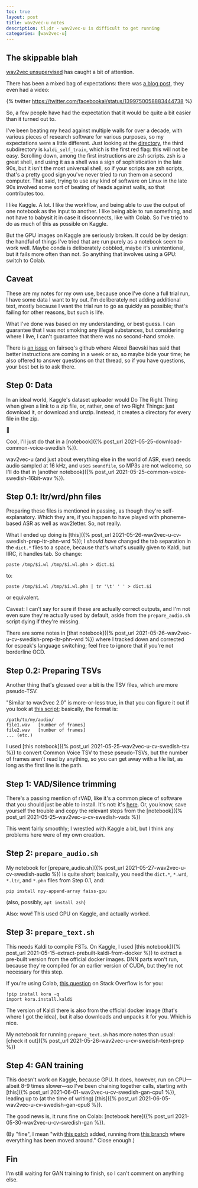 ```yaml
---
toc: true
layout: post
title: wav2vec-u notes
description: tl;dr - wav2vec-u is difficult to get running
categories: [wav2vec-u]
---
```


## The skippable blah

[wav2vec unsupervised](https://arxiv.org/abs/1904.05862) has caught a bit of attention. 

There has been a mixed bag of expectations: there was [a blog post](https://ai.facebook.com/blog/wav2vec-unsupervised-speech-recognition-without-supervision/), they even had a video:

{% twitter https://twitter.com/facebookai/status/1399750058883444738 %}

So, a few people have had the expectation that it would be quite a bit easier than it turned out to.

I've been beating my head against multiple walls for over a decade, with various pieces of research software for various purposes, so my expectations were a little different. Just looking at the [directory](https://github.com/pytorch/fairseq/tree/master/examples/wav2vec/unsupervised), the third subdirectory is `kaldi_self_train`, which is the first red flag: this will not be easy. Scrolling down, among the first instructions are zsh scripts. zsh is a great shell, and using it as a shell was a sign of sophistication in the late 90s, but it isn't the most universal shell, so if your scripts are zsh scripts, that's a pretty good sign you've never tried to run them on a second computer. That said, trying to use any kind of software on Linux in the late 90s involved some sort of beating of heads against walls, so that contributes too.

I like Kaggle. A lot. I like the workflow, and being able to use the output of one notebook as the input to another. I like being able to run something, and not have to babysit it in case it disconnects, like with Colab. So I've tried to do as much of this as possible on Kaggle.

But the GPU images on Kaggle are seriously broken. It could be by design: the handful of things I've tried that are run purely as a notebook seem to work well. Maybe conda is deliberately cobbled, maybe it's unintentional, but it fails more often than not. So anything that involves using a GPU: switch to Colab.

## Caveat

These are my notes for my own use, because once I've done a full trial run, I have some data I want to try out. I'm deliberately not adding additional text, mostly because I want the trial run to go as quickly as possible; that's failing for other reasons, but such is life.

What I've done was based on my understanding, or best guess. I can guarantee that I was not smoking any illegal substances, but considering where I live, I can't guarantee that there was no second-hand smoke.

There is [an issue](https://github.com/pytorch/fairseq/issues/3591) on fairseq's github where Alexei Baevski has said that better instructions are coming in a week or so, so maybe bide your time; he also offered to answer questions on that thread, so if you have questions, your best bet is to ask there.

## Step 0: Data

In an ideal world, Kaggle's dataset uploader would Do The Right Thing when given a link to a zip file, or, rather, one of two Right Things: just download it, or download and unzip. Instead, it creates a directory for every file in the zip.

🤦

Cool, I'll just do that in a [notebook]({% post_url 2021-05-25-download-common-voice-swedish %}).

wav2vec-u (and just about everything else in the world of ASR, ever) needs audio sampled at 16 kHz, and uses `soundfile`, so MP3s are not welcome, so I'll do that in [another notebook]({% post_url 2021-05-25-common-voice-swedish-16bit-wav %}).

## Step 0.1: ltr/wrd/phn files

Preparing these files is mentioned in passing, as though they're self-explanatory. Which they are, if you happen to have played with phoneme-based ASR as well as wav2letter. So, not really.

What I ended up doing is [this]({% post_url 2021-05-26-wav2vec-u-cv-swedish-prep-ltr-phn-wrd %}); I _should have_ changed the tab separation in the `dict.*` files to a space, because that's what's usually given to Kaldi, but IIRC, it handles tab. So change:

```
paste /tmp/$i.wl /tmp/$i.wl.phn > dict.$i
```

to:

```
paste /tmp/$i.wl /tmp/$i.wl.phn | tr '\t' ' ' > dict.$i
```

or equivalent.

Caveat: I can't say for sure if these are actually correct outputs, and I'm not even sure they're actually used by default, aside from the `prepare_audio.sh` script dying if they're missing.

There are some notes in [that notebook]({% post_url 2021-05-26-wav2vec-u-cv-swedish-prep-ltr-phn-wrd %}) where I tracked down and corrected for espeak's language switching; feel free to ignore that if you're not borderline OCD.

## Step 0.2: Preparing TSVs

Another thing that's glossed over a bit is the TSV files, which are more pseudo-TSV.

"Similar to wav2vec 2.0" is more-or-less true, in that you can figure it out if you look at [this script](https://github.com/pytorch/fairseq/blob/master/examples/wav2vec/libri_labels.py); basically, the format is:

```
/path/to/my/audio/
file1.wav	[number of frames]
file2.wav	[number of frames]
... (etc.)
```

I used [this notebook]({% post_url 2021-05-25-wav2vec-u-cv-swedish-tsv %}) to convert Common Voice TSV to these pseudo-TSVs, but the number of frames aren't read by anything, so you can get away with a file list, as long as the first line is the path.

## Step 1: VAD/Silence trimming

There's a passing mention of rVAD, like it's a common piece of software that you should just be able to install. It's not: it's [here](https://github.com/zhenghuatan/rVADfast). Or, you know, save yourself the trouble and copy the relevant steps from the [notebook]({% post_url 2021-05-25-wav2vec-u-cv-swedish-vads %})

This went fairly smoothly; I wrestled with Kaggle a bit, but I think any problems here were of my own creation.

## Step 2: `prepare_audio.sh`

My notebook for [prepare_audio.sh]({% post_url 2021-05-27-wav2vec-u-cv-swedish-audio %}) is quite short; basically, you need the `dict.*`, `*.wrd`, `*.ltr`, and `*.phn` files from Step 0.1, and:

```
pip install npy-append-array faiss-gpu
```

(also, possibly, `apt install zsh`)

Also: wow! This used GPU on Kaggle, and actually worked.

## Step 3: `prepare_text.sh`

This needs Kaldi to compile FSTs. On Kaggle, I used [this notebook]({% post_url 2021-05-15-extract-prebuilt-kaldi-from-docker %}) to extract a pre-built version from the official docker images. DNN parts won't run, because they're compiled for an earlier version of CUDA, but they're not necessary for this step.

If you're using Colab, [this question](https://stackoverflow.com/questions/49771968/is-it-possible-to-install-kaldi-on-google-colab) on Stack Overflow is for you:

```
!pip install kora -q
import kora.install.kaldi
```

The version of Kaldi there is also from the official docker image (that's where I got the idea), but it also downloads and unpacks it for you. Which is nice.

My notebook for running `prepare_text.sh` has more notes than usual: [check it out]({% post_url 2021-05-26-wav2vec-u-cv-swedish-text-prep %})

## Step 4: GAN training

This doesn't work on Kaggle, because GPU. It does, however, run on CPU—albeit 8-9 times slower—so I've been chaining together calls, starting with [this]({% post_url 2021-06-01-wav2vec-u-cv-swedish-gan-cpu1 %}), leading up to (at the time of writing) [this]({% post_url 2021-06-05-wav2vec-u-cv-swedish-gan-cpu8 %}).

The good news is, it runs fine on Colab: [notebook here]({% post_url 2021-05-30-wav2vec-u-cv-swedish-gan %}).

(By "fine", I mean "with [this patch](https://github.com/pytorch/fairseq/pull/3569) added, running from [this branch](https://github.com/jimregan/fairseq/tree/issue3581) where everything has been moved around." Close enough.)

## Fin

I'm still waiting for GAN training to finish, so I can't comment on anything else.


